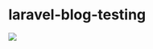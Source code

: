 # laravel-blog-testing

![](https://travis-ci.com/binhsonnguyen/laravel-blog-testing.svg?branch=master)
